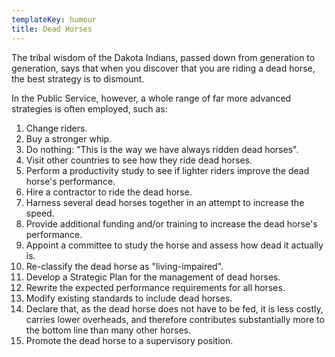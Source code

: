 ```yaml
---
templateKey: humour
title: Dead Horses
---
```

The tribal wisdom of the Dakota Indians, passed down from generation to generation, says that when you discover that you are riding a dead horse, the best strategy is to dismount.

In the Public Service, however, a whole range of far more advanced strategies is often employed, such as:

1. Change riders.
2. Buy a stronger whip.
3. Do nothing: "This is the way we have always ridden dead horses".
4. Visit other countries to see how they ride dead horses.
5. Perform a productivity study to see if lighter riders improve the dead horse's performance.
6. Hire a contractor to ride the dead horse.
7. Harness several dead horses together in an attempt to increase the speed.
8. Provide additional funding and/or training to increase the dead horse's performance.
9. Appoint a committee to study the horse and assess how dead it actually is.
10. Re-classify the dead horse as "living-impaired".
11. Develop a Strategic Plan for the management of dead horses.
12. Rewrite the expected performance requirements for all horses.
13. Modify existing standards to include dead horses.
14. Declare that, as the dead horse does not have to be fed, it is less costly, carries lower overheads, and therefore contributes substantially more to the bottom line than many other horses.
15. Promote the dead horse to a supervisory position.